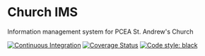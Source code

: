 # Church IMS
Information management system for PCEA St. Andrew's Church

[![Continuous Integration](https://github.com/harisonmg/church-ims/actions/workflows/ci.yml/badge.svg)](https://github.com/harisonmg/church-ims/actions/workflows/ci.yml)
[![Coverage Status](https://coveralls.io/repos/github/harisonmg/church-ims/badge.svg?branch=main)](https://coveralls.io/github/harisonmg/church-ims?branch=main)
[![Code style: black](https://img.shields.io/badge/code%20style-black-000000.svg)](https://github.com/psf/black)
